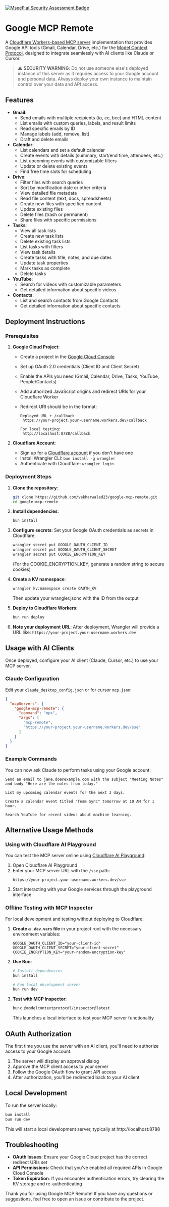 [![MseeP.ai Security Assessment Badge](https://mseep.net/pr/vakharwalad23-google-mcp-remote-badge.png)](https://mseep.ai/app/vakharwalad23-google-mcp-remote)

# Google MCP Remote

A [Cloudflare Workers-based MCP server](https://blog.cloudflare.com/remote-model-context-protocol-servers-mcp/) implementation that provides Google API tools (Gmail, Calendar, Drive, etc.) for the [Model Context Protocol](https://modelcontextprotocol.com/docs/mcp-protocol), designed to integrate seamlessly with AI clients like Claude or Cursor.

> ⚠️ **SECURITY WARNING**: Do not use someone else's deployed instance of this server as it requires access to your Google account and personal data. Always deploy your own instance to maintain control over your data and API access.

## Features

- **Gmail**:
  - Send emails with multiple recipients (to, cc, bcc) and HTML content
  - List emails with custom queries, labels, and result limits
  - Read specific emails by ID
  - Manage labels (add, remove, list)
  - Draft and delete emails
- **Calendar**:
  - List calendars and set a default calendar
  - Create events with details (summary, start/end time, attendees, etc.)
  - List upcoming events with customizable filters
  - Update or delete existing events
  - Find free time slots for scheduling
- **Drive**:
  - Filter files with search queries
  - Sort by modification date or other criteria
  - View detailed file metadata
  - Read file content (text, docs, spreadsheets)
  - Create new files with specified content
  - Update existing files
  - Delete files (trash or permanent)
  - Share files with specific permissions
- **Tasks**:
  - View all task lists
  - Create new task lists
  - Delete existing task lists
  - List tasks with filters
  - View task details
  - Create tasks with title, notes, and due dates
  - Update task properties
  - Mark tasks as complete
  - Delete tasks
- **YouTube**:
  - Search for videos with customizable parameters
  - Get detailed information about specific videos
- **Contacts**:
  - List and search contacts from Google Contacts
  - Get detailed information about specific contacts

## Deployment Instructions

### Prerequisites

1. **Google Cloud Project**:

   - Create a project in the [Google Cloud Console](https://console.cloud.google.com/)
   - Set up OAuth 2.0 credentials (Client ID and Client Secret)
   - Enable the APIs you need (Gmail, Calendar, Drive, Tasks, YouTube, People/Contacts)
   - Add authorized JavaScript origins and redirect URIs for your Cloudflare Worker
   - Redirect URI should be in the format:

     ```
     Deployed URL + /callback
      https://your-project.your-username.workers.dev/callback

     For local testing:
      http://localhost:8788/callback
     ```

2. **Cloudflare Account**:
   - Sign up for a [Cloudflare account](https://dash.cloudflare.com/sign-up) if you don't have one
   - Install Wrangler CLI: `bun install -g wrangler`
   - Authenticate with Cloudflare: `wrangler login`

### Deployment Steps

1. **Clone the repository**:

   ```bash
   git clone https://github.com/vakharwalad23/google-mcp-remote.git
   cd google-mcp-remote
   ```

2. **Install dependencies**:

   ```bash
   bun install
   ```

3. **Configure secrets**:
   Set your Google OAuth credentials as secrets in Cloudflare:

   ```bash
   wrangler secret put GOOGLE_OAUTH_CLIENT_ID
   wrangler secret put GOOGLE_OAUTH_CLIENT_SECRET
   wrangler secret put COOKIE_ENCRYPTION_KEY
   ```

   (For the COOKIE_ENCRYPTION_KEY, generate a random string to secure cookies)

4. **Create a KV namespace**:

   ```bash
   wrangler kv:namespace create OAUTH_KV
   ```

   Then update your wrangler.jsonc with the ID from the output

5. **Deploy to Cloudflare Workers**:

   ```bash
   bun run deploy
   ```

6. **Note your deployment URL**:
   After deployment, Wrangler will provide a URL like: `https://your-project.your-username.workers.dev`

## Usage with AI Clients

Once deployed, configure your AI client (Claude, Cursor, etc.) to use your MCP server.

### Claude Configuration

Edit your `claude_desktop_config.json` or for cursor `mcp.json`:

```json
{
  "mcpServers": {
    "google-mcp-remote": {
      "command": "npx",
      "args": [
        "mcp-remote",
        "https://your-project.your-username.workers.dev/sse"
      ]
    }
  }
}
```

### Example Commands

You can now ask Claude to perform tasks using your Google account:

```
Send an email to jane.doe@example.com with the subject "Meeting Notes" and body "Here are the notes from today."
```

```
List my upcoming calendar events for the next 3 days.
```

```
Create a calendar event titled "Team Sync" tomorrow at 10 AM for 1 hour.
```

```
Search YouTube for recent videos about machine learning.
```

## Alternative Usage Methods

### Using with Cloudflare AI Playground

You can test the MCP server online using [Cloudflare AI Playground](https://playground.ai.cloudflare.com/):

1. Open Cloudflare AI Playground
2. Enter your MCP server URL with the `/sse` path:
   ```
   https://your-project.your-username.workers.dev/sse
   ```
3. Start interacting with your Google services through the playground interface

### Offline Testing with MCP Inspector

For local development and testing without deploying to Cloudflare:

1. **Create a `.dev.vars` file** in your project root with the necessary environment variables:

   ```
   GOOGLE_OAUTH_CLIENT_ID="your-client-id"
   GOOGLE_OAUTH_CLIENT_SECRET="your-client-secret"
   COOKIE_ENCRYPTION_KEY="your-random-encryption-key"
   ```

2. **Use Bun**:

   ```bash
   # Install dependencies
   bun install

   # Run local development server
   bun run dev
   ```

3. **Test with MCP Inspector**:
   ```bash
   bunx @modelcontextprotocol/inspector@latest
   ```
   This launches a local interface to test your MCP server functionality

## OAuth Authorization

The first time you use the server with an AI client, you'll need to authorize access to your Google account:

1. The server will display an approval dialog
2. Approve the MCP client access to your server
3. Follow the Google OAuth flow to grant API access
4. After authorization, you'll be redirected back to your AI client

## Local Development

To run the server locally:

```bash
bun install
bun run dev
```

This will start a local development server, typically at http://localhost:8788

## Troubleshooting

- **OAuth Issues**: Ensure your Google Cloud project has the correct redirect URIs set
- **API Permissions**: Check that you've enabled all required APIs in Google Cloud Console
- **Token Expiration**: If you encounter authentication errors, try clearing the KV storage and re-authenticating

Thank you for using Google MCP Remote! If you have any questions or suggestions, feel free to open an issue or contribute to the project.

